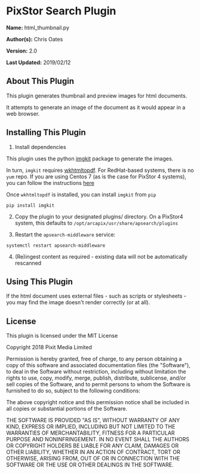 # PixStor Search Plugin

**Name:** html_thumbnail.py

**Author(s):** Chris Oates

**Version:** 2.0

**Last Updated:** 2019/02/12


## About This Plugin

This plugin generates thumbnail and preview images for html documents.

It attempts to generate an image of the document as it would appear in a web browser.


## Installing This Plugin

1. Install dependencies

This plugin uses the python [imgkit](https://github.com/jarrekk/imgkit) package to generate the images.

In turn, `imgkit` requires [wkhtmltopdf](https://wkhtmltopdf.org/). For RedHat-based systems, there is no `yum` repo.
If you are using Centos 7 (as is the case for PixStor 4 systems), you can follow the instructions [here](https://gist.github.com/AndreasFurster/ebe3f163d6d47be43b72b35b18d8b5b6)

Once `wkhtmltopdf` is installed, you can install `imgkit` from `pip`

```
pip install imgkit
```

2. Copy the plugin to your designated plugins/ directory. On a PixStor4 system, this defaults to `/opt/arcapix/usr/share/apsearch/plugins`

3. Restart the `apsearch-middleware` service:

```
systemctl restart apsearch-middleware
```

4. (Re)ingest content as required - existing data will not be automatically rescanned


## Using This Plugin

If the html document uses external files - such as scripts or stylesheets - you may find the image doesn't render correctly (or at all).


## License

This plugin is licensed under the MIT License

Copyright 2018 Pixit Media Limited

Permission is hereby granted, free of charge, to any person obtaining a copy of this software and associated documentation files (the "Software"), to deal in the Software without restriction, including without limitation the rights to use, copy, modify, merge, publish, distribute, sublicense, and/or sell copies of the Software, and to permit persons to whom the Software is furnished to do so, subject to the following conditions:

The above copyright notice and this permission notice shall be included in all copies or substantial portions of the Software.

THE SOFTWARE IS PROVIDED "AS IS", WITHOUT WARRANTY OF ANY KIND, EXPRESS OR IMPLIED, INCLUDING BUT NOT LIMITED TO THE WARRANTIES OF MERCHANTABILITY, FITNESS FOR A PARTICULAR PURPOSE AND NONINFRINGEMENT. IN NO EVENT SHALL THE AUTHORS OR COPYRIGHT HOLDERS BE LIABLE FOR ANY CLAIM, DAMAGES OR OTHER LIABILITY, WHETHER IN AN ACTION OF CONTRACT, TORT OR OTHERWISE, ARISING FROM, OUT OF OR IN CONNECTION WITH THE SOFTWARE OR THE USE OR OTHER DEALINGS IN THE SOFTWARE.

